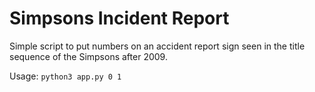 # Simpsons Incident Report
Simple script to put numbers on an accident report sign seen in the title sequence of the Simpsons after 2009.  
  
Usage: `python3 app.py 0 1`
